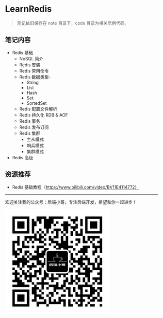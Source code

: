# LearnRedis

> 笔记依旧保存在 note 目录下，code 目录为相关示例代码。

## 笔记内容

- Redis 基础
  - NoSQL 简介
  - Redis 安装
  - Redis 常用命令
  - Redis 数据类型-
    - String
    - List
    - Hash
    - Set
    - SortedSet
  - Redis 配置文件解析
  - Redis 持久化 RDB & AOF
  - Redis 事务
  - Redis 发布订阅
  - Redis 集群
    - 主从模式
    - 哨兵模式
    - 集群模式
- Redis 高级

## 资源推荐

- Redis 基础教程（https://www.bilibili.com/video/BV11E4114772）





---

欢迎关注我的公众号：后端小哥，专注后端开发，希望和你一起进步！

![](https://github.com/lujiahao0708/PicRepo/raw/master/%E5%85%AC%E4%BC%97%E5%8F%B7%E4%BA%8C%E7%BB%B4%E7%A0%81.jpg)

